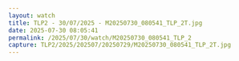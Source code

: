 ```yaml
---
layout: watch
title: TLP2 - 30/07/2025 - M20250730_080541_TLP_2T.jpg
date: 2025-07-30 08:05:41
permalink: /2025/07/30/watch/M20250730_080541_TLP_2
capture: TLP2/2025/202507/20250729/M20250730_080541_TLP_2T.jpg
---
```

